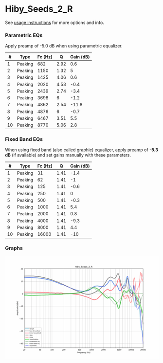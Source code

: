 # Hiby_Seeds_2_R
See [usage instructions](https://github.com/jaakkopasanen/AutoEq#usage) for more options and info.

### Parametric EQs
Apply preamp of -5.0 dB when using parametric equalizer.

|   # | Type    |   Fc (Hz) |    Q |   Gain (dB) |
|-----|---------|-----------|------|-------------|
|   1 | Peaking |       682 | 2.92 |         0.6 |
|   2 | Peaking |      1150 | 1.32 |         5   |
|   3 | Peaking |      1425 | 4.06 |         0.6 |
|   4 | Peaking |      2020 | 4.53 |        -0.4 |
|   5 | Peaking |      2439 | 2.74 |        -3.4 |
|   6 | Peaking |      3698 | 6    |        -1.2 |
|   7 | Peaking |      4862 | 2.54 |       -11.8 |
|   8 | Peaking |      4876 | 6    |        -0.7 |
|   9 | Peaking |      6467 | 3.51 |         5.5 |
|  10 | Peaking |      8770 | 5.06 |         2.8 |

### Fixed Band EQs
When using fixed band (also called graphic) equalizer, apply preamp of **-5.3 dB** (if available) and set gains manually with these parameters.

|   # | Type    |   Fc (Hz) |    Q |   Gain (dB) |
|-----|---------|-----------|------|-------------|
|   1 | Peaking |        31 | 1.41 |        -1.4 |
|   2 | Peaking |        62 | 1.41 |        -1   |
|   3 | Peaking |       125 | 1.41 |        -0.6 |
|   4 | Peaking |       250 | 1.41 |         0   |
|   5 | Peaking |       500 | 1.41 |        -0.3 |
|   6 | Peaking |      1000 | 1.41 |         5.4 |
|   7 | Peaking |      2000 | 1.41 |         0.8 |
|   8 | Peaking |      4000 | 1.41 |        -9.3 |
|   9 | Peaking |      8000 | 1.41 |         4.4 |
|  10 | Peaking |     16000 | 1.41 |       -10   |

### Graphs
![](./Hiby_Seeds_2_R.png)
